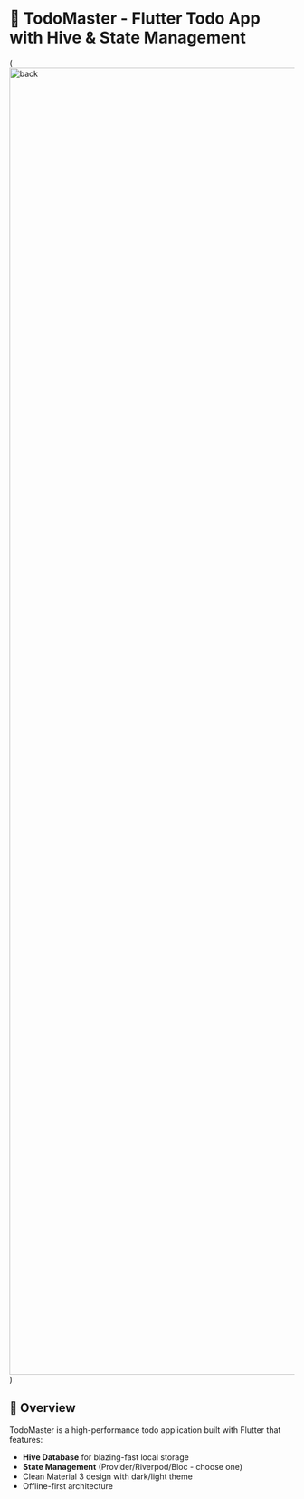# 📱 TodoMaster - Flutter Todo App with Hive & State Management

(<img width="2895" height="2306" alt="back" src="https://github.com/user-attachments/assets/fe779972-7b0f-4ab9-b17f-eae7566e4be6" />) 


## 🌟 Overview
TodoMaster is a high-performance todo application built with Flutter that features:
- **Hive Database** for blazing-fast local storage
- **State Management** (Provider/Riverpod/Bloc - choose one)
- Clean Material 3 design with dark/light theme
- Offline-first architecture


